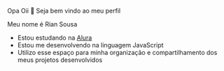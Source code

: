  Opa Oii 👋
 Seja bem vindo ao meu perfil

Meu nome é Rian Sousa

- Estou estudando na [Alura](https://www.alura.com.br)
- Estou me desenvolvendo na linguagem JavaScript
- Utilizo esse espaço para minha organização e compartilhamento dos meus projetos desenvolvidos
